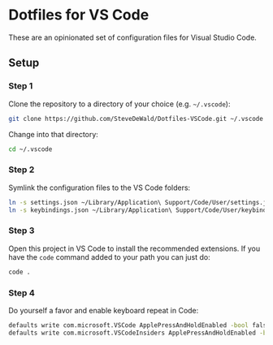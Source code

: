 # Dotfiles for VS Code

These are an opinionated set of configuration files for Visual Studio Code.

## Setup

### Step 1

Clone the repository to a directory of your choice (e.g. `~/.vscode`):

```sh
git clone https://github.com/SteveDeWald/Dotfiles-VSCode.git ~/.vscode
```

Change into that directory:

```sh
cd ~/.vscode
```

### Step 2

Symlink the configuration files to the VS Code folders:

```sh
ln -s settings.json ~/Library/Application\ Support/Code/User/settings.json
ln -s keybindings.json ~/Library/Application\ Support/Code/User/keybindings.json
```

### Step 3

Open this project in VS Code to install the recommended extensions. If
you have the `code` command added to your path you can just do:

```sh
code .
```

### Step 4

Do yourself a favor and enable keyboard repeat in Code:

```sh
defaults write com.microsoft.VSCode ApplePressAndHoldEnabled -bool false
defaults write com.microsoft.VSCodeInsiders ApplePressAndHoldEnabled -bool false
```
